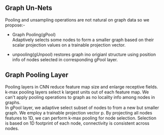 Graph Un-Nets
-----------
Pooling and unsampling operations are not natural on graph data so we propose:-    
* Graph Pooling(gPool)     
Adaptively selects some nodes to form a smaller graph based on their scalar projection values on a trainable projection vector.  

* unpooling(gUnpool)
restores graph ino origianl structure using position info of nodes selected in corresponding gPool layer.

Graph Pooling Layer
---------------
Pooling layers in CNN reduce feature map size and enlarge receptive fields. k-max pooling layers select k largest units out of each feature map. We can't apply pooling operations to graph as no locality info among nodes in graphs.     
In gPool layer, we adaptive select subset of nodes to from a new but smaller graph. We employ a trainable projection vector p. By projecting all nodes features to 1D, we can perform k-max pooling for node selection. Selection is based on 1D footprint of each node, connectivity is consistent across nodes.    



